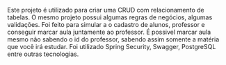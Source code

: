Este projeto é utilizado para criar uma CRUD com relacionamento de tabelas. 
O mesmo projeto possui algumas regras de negócios, algumas validações.
Foi feito para simular a o cadastro de alunos, professor e conseguir marcar aula juntamente ao professor.
É possivel marcar aula mesmo não sabendo o id do professor, sabendo assim somente a matéria que você irá estudar.
Foi utilizado Spring Security, Swagger, PostgreSQL entre outras tecnologias. 

